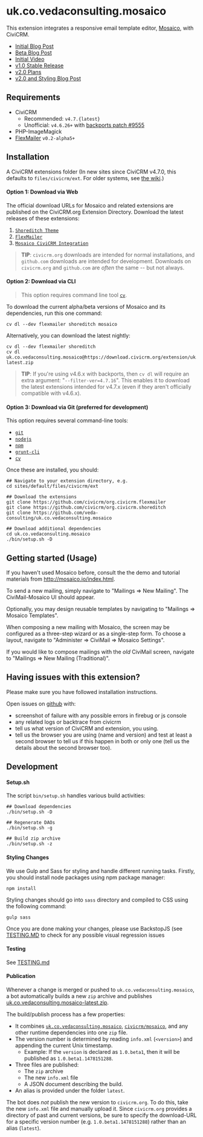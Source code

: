 # uk.co.vedaconsulting.mosaico

This extension integrates a responsive email template editor, [Mosaico](http://mosaico.io/), with CiviCRM.

 * [Initial Blog Post](https://civicrm.org/blogs/parvez/a-new-beginning-for-civimail)
 * [Beta Blog Post](https://civicrm.org/blog/deepaksrivastava/email-template-builder-civimosaico-is-now-beta)
 * [Initial Video](https://vimeo.com/156633077)
 * [v1.0 Stable Release](https://github.com/veda-consulting/uk.co.vedaconsulting.mosaico/releases/tag/1.0)
 * [v2.0 Plans](https://civicrm.org/blog/jamienovick/email-template-builder-mosaico-phase-2-plans)
 * [v2.0 and Styling Blog Post](https://civicrm.org/blog/jamienovick/extreme-makeovers-civicrm-style-introducing-the-shoreditch-theme-civicrms-new-user)

## Requirements

* CiviCRM
    * Recommended: `v4.7.{latest}`
    * Unofficial: `v4.6.26+` with [backports patch #9555](https://github.com/civicrm/civicrm-core/pull/9555)
* PHP-ImageMagick
* [FlexMailer](https://docs.civicrm.org/flexmailer/en/latest/) `v0.2-alpha5+`

## Installation

A CiviCRM extensions folder (In new sites since CiviCRM v4.7.0, this defaults to `files/civicrm/ext`. For older systems, see [the wiki](https://wiki.civicrm.org/confluence/display/CRMDOC/Extensions).)

#### Option 1: Download via Web

The official download URLs for Mosaico and related extensions are published on the CiviCRM.org Extension Directory. Download the latest releases of these extensions:

1. [`Shoreditch Theme`](https://civicrm.org/extensions/shoreditch)
2. [`FlexMailer`](https://civicrm.org/extensions/flexmailer)
3. [`Mosaico CiviCRM Integration`](https://civicrm.org/extensions/email-template-builder)

> __TIP__: `civicrm.org` downloads are intended for normal installations, and `github.com` downloads are intended for development. Downloads on `civicrm.org` and `github.com` are *often* the same -- but not always.

#### Option 2: Download via CLI

> This option requires command line tool [`cv`](https://github.com/civicrm/cv).

To download the current alpha/beta versions of Mosaico and its dependencies, run this one command:

```
cv dl --dev flexmailer shoreditch mosaico
```

Alternatively, you can download the latest nightly:

```
cv dl --dev flexmailer shoreditch
cv dl uk.co.vedaconsulting.mosaico@https://download.civicrm.org/extension/uk.co.vedaconsulting.mosaico/latest/uk.co.vedaconsulting.mosaico-latest.zip
```

> __TIP__: If you're using v4.6.x with backports, then `cv dl` will require an
> extra argument: "`--filter-ver=4.7.16`".  This enables it to download the
> latest extensions intended for v4.7.x (even if they aren't officially
> compatible with v4.6.x).

#### Option 3: Download via Git (preferred for development)

This option requires several command-line tools:

 * [`git`](https://git-scm.com/)
 * [`nodejs`](https://nodejs.org/en)
 * [`npm`](https://www.npmjs.com)
 * [`grunt-cli`](http://gruntjs.com/getting-started)
 * [`cv`](https://github.com/civicrm/cv)

Once these are installed, you should:

```
## Navigate to your extension directory, e.g.
cd sites/default/files/civicrm/ext

## Download the extensions
git clone https://github.com/civicrm/org.civicrm.flexmailer
git clone https://github.com/civicrm/org.civicrm.shoreditch
git clone https://github.com/veda-consulting/uk.co.vedaconsulting.mosaico

## Download additional dependencies
cd uk.co.vedaconsulting.mosaico
./bin/setup.sh -D
```

## Getting started (Usage)

If you haven't used Mosaico before, consult the the demo and tutorial materials from http://mosaico.io/index.html.

To send a new mailing, simply navigate to "Mailings => New Mailing". The CiviMail-Mosaico UI should appear.

Optionally, you may design reusable templates by navigating to "Mailings => Mosaico Templates".

When composing a new mailing with Mosaico, the screen may be configured as a three-step wizard or as a single-step form. To
choose a layout, navigate to "Administer => CiviMail => Mosaico Settings".

If you would like to compose mailings with the *old* CiviMail screen, navigate to "Mailings => New Mailing (Traditional)".

## Having issues with this extension?

Please make sure you have followed installation instructions.

Open issues on [github](https://github.com/veda-consulting/uk.co.vedaconsulting.mosaico/issues) with:
- screenshot of failure with any possible errors in firebug or js console
- any related logs or backtrace from civicrm
- tell us what version of CiviCRM and extension, you using.
- tell us the browser you are using (name and version) and test at least a second browser to tell us if this happen in both or only one (tell us the details about the second browser too).

## Development

#### Setup.sh

The script `bin/setup.sh` handles various build activities:

```
## Download dependencies
./bin/setup.sh -D

## Regenerate DAOs
./bin/setup.sh -g

## Build zip archive
./bin/setup.sh -z
```

#### Styling Changes

We use Gulp and Sass for styling and handle different running tasks. Firstly, you should install node packages using npm package manager:
```
npm install
```

Styling changes should go into `sass` directory and compiled to CSS using the following command:
```
gulp sass
```

Once you are done making your changes, please use BackstopJS (see [TESTING.MD](TESTING.md#backstopjs-visual-regression-tesing) to check for any possible visual regression issues

#### Testing

See [TESTING.md](TESTING.md)

#### Publication

Whenever a change is merged or pushed to `uk.co.vedaconsulting.mosaico`, a bot automatically builds a new `zip` archive
and publishes [uk.co.vedaconsulting.mosaico-latest.zip](https://download.civicrm.org/extension/uk.co.vedaconsulting.mosaico/latest/uk.co.vedaconsulting.mosaico-latest.zip).

The build/publish process has a few properties:
 * It combines [`uk.co.vedaconsulting.mosaico`](https://github.com/veda-consulting/uk.co.vedaconsulting.mosaico),
   [`civicrm/mosaico`](https://github.com/civicrm/mosaico), and any other runtime dependencies into one `zip` file.
 * The version number is determined by reading `info.xml` (`<version>`) and appending the current Unix timestamp.
   * Example: If the `version` is declared as `1.0.beta1`, then it will be published as `1.0.beta1.1478151288`.
 * Three files are published:
   * The `zip` archive
   * The new `info.xml` file
   * A JSON document describing the build.
 * An alias is provided under the folder `latest`.

The bot does *not* publish the new version to `civicrm.org`.  To do this, take the new `info.xml` file and manually
upload it.  Since `civicrm.org` provides a directory of past and current versions, be sure to specify the download-URL
for a specific version number (e.g.  `1.0.beta1.1478151288`) rather than an alias (`latest`).
